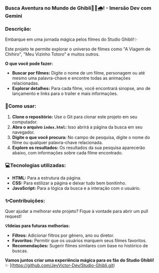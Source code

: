 ### **Busca Aventura no Mundo de Ghibli🐰🌳🌧️**! - **Imersão Dev com Gemini**

### **Descrição:**

Embarque em uma jornada mágica pelos filmes do Studio Ghibli!✨

Este projeto te permite explorar o universo de filmes como "A Viagem de Chihiro", "Meu Vizinho Totoro" e muitos outros. 

**O que você pode fazer:**

* **Buscar por filmes:** Digite o nome de um filme, personagem ou até mesmo uma palavra-chave e encontre todas as animações relacionadas.
* **Explorar detalhes:** Para cada filme, você encontrará sinopse, ano de lançamento e links para o trailer e mais informações.

### **🤔Como usar:**

1. **Clone o repositório:** Use o Git para clonar este projeto em seu computador.
2. **Abra o arquivo `index.html`:** Isso abrirá a página da busca em seu navegador.
3. **Digite o que você procura:** No campo de pesquisa, digite o nome do filme ou qualquer palavra-chave relacionada.
4. **Explore os resultados:** Os resultados da sua pesquisa aparecerão abaixo, com informações sobre cada filme encontrado.

### **💻Tecnologias utilizadas:**

* **HTML:** Para a estrutura da página.
* **CSS:** Para estilizar a página e deixar tudo bem bonitinho.
* **JavaScript:** Para a lógica da busca e a interação com o usuário.

### **✨Contribuições:**

Quer ajudar a melhorar este projeto? Fique à vontade para abrir um pull request! 

**💡Ideias para futuras melhorias:**

* **Filtros:** Adicionar filtros por gênero, ano ou diretor.
* **Favoritos:** Permitir que os usuários marquem seus filmes favoritos.
* **Recomendações:** Sugerir filmes similares com base no histórico de buscas.

**Vamos juntos criar uma experiência mágica para os fãs do Studio Ghibli!** ✨
](https://github.com/JeyVictor-Dev/Studio-Ghibli.git)
 
